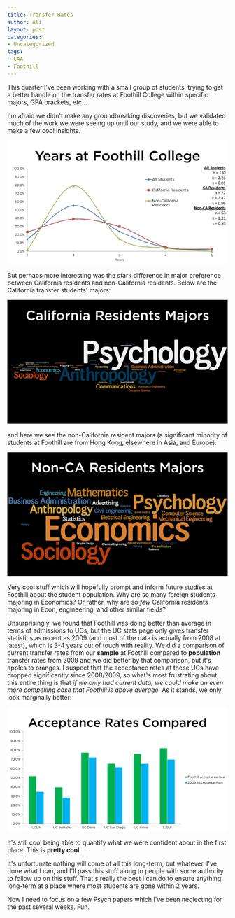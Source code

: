 ```yaml
---
title: Transfer Rates
author: Ali
layout: post
categories:
- Uncategorized
tags:
- CAA
- Foothill
---
```

This quarter I've been working with a small group of students, trying to get a better handle on the transfer rates at Foothill College within specific majors, GPA brackets, etc...

I'm afraid we didn't make any groundbreaking discoveries, but we validated much of the work we were seeing up until our study, and we were able to make a few cool insights.

![image](/content/Slide6.png.scaled.1000.jpg)

But perhaps more interesting was the stark difference in major preference between California residents and non-California residents. Below are the California transfer students' majors:

![image](/content/Slide13.png.scaled.1000.jpg)

and here we see the non-California resident majors (a significant minority of students at Foothill are from Hong Kong, elsewhere in Asia, and Europe):

![image](/content/Slide14.png.scaled.1000.jpg)

Very cool stuff which will hopefully prompt and inform future studies at Foothill about the student population. Why are so many foreign students majoring in Economics? Or rather, why are so  *few* California residents majoring in Econ, engineering, and other similar fields?

Unsurprisingly, we found that Foothill was doing better than average in terms of admissions to UCs, but the UC stats page only gives transfer statistics as recent as 2009 (and most of the data is actually from 2008 at latest), which is 3-4 years out of touch with reality. We did a comparison of current transfer rates from our  **sample** at Foothill compared to  **population** transfer rates from 2009 and we did better by that comparison, but it's apples to oranges. I suspect that the acceptance rates at these UCs have dropped significantly since 2008/2009, so what's most frustrating about this entire thing is that  *if we only had current data, we could make an even more compelling case that Foothill is above average*. As it stands, we only look marginally better:

![image](/content/transfer_presentation.png.scaled.1000.jpg)

It's still cool being able to quantify what we were confident about in the first place. This is  **pretty cool**.

It's unfortunate nothing will come of all this long-term, but whatever. I've done what I can, and I'll pass this stuff along to people with some authority to follow up on this stuff. That's really the best I can do to ensure anything long-term at a place where most students are gone within 2 years.

Now I need to focus on a few Psych papers which I've been neglecting for the past several weeks. Fun.

